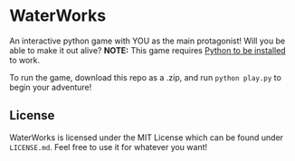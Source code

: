 # WaterWorks
An interactive python game with YOU as the main protagonist! Will you be able to make it out alive? 
**NOTE:** This game requires [Python to be installed](https://www.python.org/downloads/) to work.

To run the game, download this repo as a .zip, and run `python play.py` to begin your adventure!

## License
WaterWorks is licensed under the MIT License which can be found under `LICENSE.md`. Feel free to use it for whatever you want!
